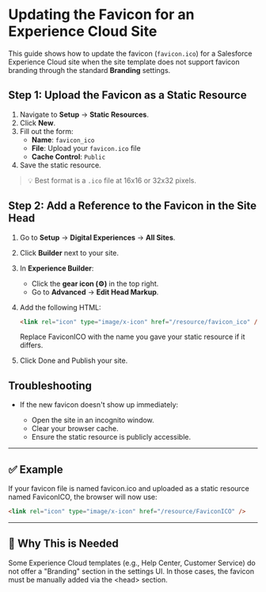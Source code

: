 # Updating the Favicon for an Experience Cloud Site

This guide shows how to update the favicon (`favicon.ico`) for a Salesforce Experience Cloud site when the site template does not support favicon branding through the standard **Branding** settings.

## Step 1: Upload the Favicon as a Static Resource

1. Navigate to **Setup** → **Static Resources**.
2. Click **New**.
3. Fill out the form:
   - **Name**: `favicon_ico`
   - **File**: Upload your `favicon.ico` file
   - **Cache Control**: `Public`
4. Save the static resource.

> 💡 Best format is a `.ico` file at 16x16 or 32x32 pixels.

## Step 2: Add a Reference to the Favicon in the Site Head

1. Go to **Setup** → **Digital Experiences** → **All Sites**.
2. Click **Builder** next to your site.
3. In **Experience Builder**:
   - Click the **gear icon (⚙️)** in the top right.
   - Go to **Advanced** → **Edit Head Markup**.
4. Add the following HTML:

   ```html
   <link rel="icon" type="image/x-icon" href="/resource/favicon_ico" />
   ```

    Replace FaviconICO with the name you gave your static resource if it differs.

5. Click Done and Publish your site.

## Troubleshooting

- If the new favicon doesn't show up immediately:

  - Open the site in an incognito window.
  - Clear your browser cache.
  - Ensure the static resource is publicly accessible.

----

## ✅ Example

If your favicon file is named favicon.ico and uploaded as a static resource named FaviconICO, the browser will now use:

```html
<link rel="icon" type="image/x-icon" href="/resource/FaviconICO" />
```

----

## 🔁 Why This is Needed

Some Experience Cloud templates (e.g., Help Center, Customer Service) do not offer a "Branding" section in the settings UI. In those cases, the favicon must be manually added via the \<head> section.
